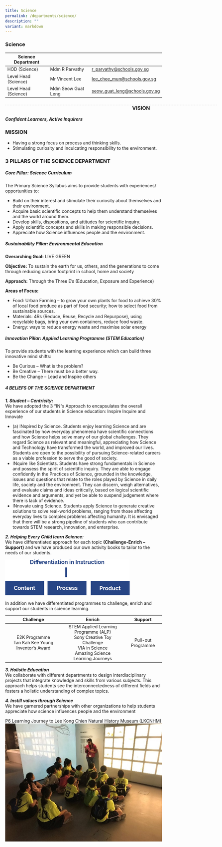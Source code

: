 ```yaml
---
title: Science
permalink: /departments/science/
description: ""
variant: markdown
---
```

### Science

| Science Department |  | |
| -------- | -------- | -------- |
| HOD (Science) | Mdm R Parvathy | r_parvathy@schools.gov.sg |
| Level Head (Science) | Mr Vincent Lee | lee_chee_mun@schools.gov.sg | 
| Level Head (Science) | Mdm Seow Guat Leng | seow_guat_leng@schools.gov.sg | 


<div style="line-height: 19.6px; width: 408px; float: left;"><div style="margin-top: 8px; margin-bottom: 8px; line-height: 19.6px; width: 680px; border-bottom: 1px dashed rgb(204, 204, 204); height: 1px; clear: both;"></div></div>

### VISION
***Confident Learners, Active Inquirers***

### MISSION
* Having a strong focus on process and thinking skills.
* Stimulating curiosity and inculcating responsibility to the environment.

### 3 PILLARS OF THE SCIENCE DEPARTMENT



##### Core Pillar: Science Curriculum

The Primary Science Syllabus aims to provide students with experiences/ opportunities to: 
* Build on their interest and stimulate their curiosity about themselves and their environment.
* Acquire basic scientific concepts to help them understand themselves and the world around them. 
* Develop skills, dispositions, and attitudes for scientific inquiry. 
* Apply scientific concepts and skills in making responsible decisions.
* Appreciate how Science influences people and the environment.

##### Sustainability Pillar:  Environmental Education

**Overarching Goal:** LIVE GREEN

**Objective:** To sustain the earth for us, others, and the generations to come through reducing carbon footprint in school, home and society 

**Approach:** Through the Three E’s (Education, Exposure and Experience)

**Areas of Focus:** 
* Food: Urban Farming – to grow your own plants for food to achieve 30% of local food produce as part of food security; how to select food from sustainable sources. 
* Materials: 4Rs (Reduce, Reuse, Recycle and Repurpose), using recyclable bags, bring your own containers, reduce food waste.
* Energy: ways to reduce energy waste and maximise solar energy

##### Innovation Pillar: Applied Learning Programme (STEM Education)

To provide students with the learning experience which can build three innovative mind shifts:
* Be Curious – What is the problem?
* Be Creative – There must be a better way.
* Be the Change – Lead and Inspire others

##### 4 BELIEFS OF THE SCIENCE DEPARTMENT

***1. Student – Centricity:*** <br> 
We have adopted the 3 “IN”s Approach to encapsulates the overall experience of our students in Science education: Inspire Inquire and Innovate

* (a) INspired by Science. Students enjoy learning Science and are fascinated by how everyday phenomena have scientific connections and how Science helps solve many of our global challenges. They regard Science as relevant and meaningful, appreciating how Science and Technology have transformed the world, and improved our lives. Students are open to the possibility of pursuing Science-related careers as a viable profession to serve the good of society. 
* INquire like Scientists. Students have strong fundamentals in Science and possess the spirit of scientific inquiry. They are able to engage confidently in the Practices of Science, grounded in the knowledge, issues and questions that relate to the roles played by Science in daily life, society and the environment. They can discern, weigh alternatives, and evaluate claims and ideas critically, based on logical scientific evidence and arguments, and yet be able to suspend judgement where there is lack of evidence. 
* INnovate using Science. Students apply Science to generate creative solutions to solve real-world problems, ranging from those affecting everyday lives to complex problems affecting humanity. It is envisaged that there will be a strong pipeline of students who can contribute towards STEM research, innovation, and enterprise.



***2. Helping Every Child learn Science:*** <br> 
We have differentiated approach for each topic **(Challenge-Enrich –Support)** and we have produced our own activity books to tailor to the needs of our students.

![](/images/differentiation.png)

In addition we have differentiated programmes to challenge, enrich and support our students in science learning.

| Challenge | Enrich | Support |
|:---:|:---:|:---:|
| E2K Programme <br> Tan Kah Kee Young Inventor’s Award | STEM Applied Learning Programme (ALP) <br> Sony Creative Toy Challenge <br> VIA in Science <br> Amazing Science <br> Learning Journeys | Pull-out Programme |

***3. Holistic Education*** <br> 
We collaborate with different departments to design interdisciplinary projects that integrate knowledge and skills from various subjects. This approach helps students see the interconnectedness of different fields and fosters a holistic understanding of complex topics.

***4. Instill values through Science*** <br>
We have garnered partnerships with other organizations to help students appreciate how science influences people and the environment

P6 Learning Journey to Lee Kong Chien Natural History Museum (LKCNHM)
![](/images/Science%204.jpg)